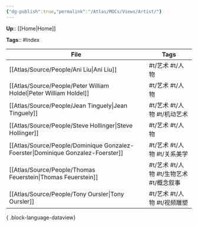 ```yaml
---
{"dg-publish":true,"permalink":"/Atlas/MOCs/Views/Artist/"}
---
```



**Up**:: [[Home\|Home]]

**Tags**:: #Index

| File                                                                                | Tags                        |
| ----------------------------------------------------------------------------------- | --------------------------- |
| [[Atlas/Source/People/Ani Liu\|Ani Liu]]                                         | #t/艺术 #t/人物                 |
| [[Atlas/Source/People/Peter William Holdel\|Peter William Holdel]]               | #t/艺术 #t/人物                 |
| [[Atlas/Source/People/Jean Tinguely\|Jean Tinguely]]                             | #t/艺术 #t/人物 #t/机动艺术         |
| [[Atlas/Source/People/Steve Hollinger\|Steve Hollinger]]                         | #t/艺术 #t/人物                 |
| [[Atlas/Source/People/Dominique Gonzalez-Foerster\|Dominique Gonzalez-Foerster]] | #t/艺术 #t/人物 #t/关系美学         |
| [[Atlas/Source/People/Thomas Feuerstein\|Thomas Feuerstein]]                     | #t/艺术 #t/人物 #t/生物艺术 #t/概念叙事 |
| [[Atlas/Source/People/Tony Oursler\|Tony Oursler]]                               | #t/艺术 #t/人物 #t/视频雕塑         |

{ .block-language-dataview}
